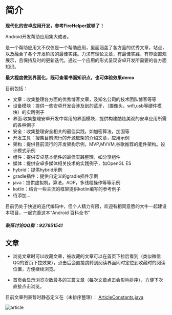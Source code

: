 # 简介
**现代化的安卓应用开发，参考FireHelper就够了！**

Android开发帮助应用集大成者。

是一个帮助应用又不仅仅是一个帮助应用，里面涵盖了各方面的优秀文章，站点，以及融合了各个开发阶段的最佳实践。力求有理论文章，有最佳实践，有界面直观展示，且保持及时的更新迭代。通过一个应用的形式呈现安卓开发所需要的各方面知识。

**最大程度做到界面化，既可查看书面知识点，也可体验效果demo**

目前包括：

- 文章：收集整理各方面的优秀博客文章，及知名公司的技术团队博客等等
- 设备模块：提供一些安卓开发会涉及到的蓝牙，（摄像头，wifi,usb等硬件模块）的实践例子
- 界面:收集整理安卓开发中常用的界面模块，提供构建酷炫美观的安卓应用所需的各种例子
- 安全：收集整理安全相关的最佳实践，如加密算法，加固等
- 开发工具：搜集目前流行的开源框架的介绍文章，应用示例
- 架构：提供目前流行的开发架构示例，MVP,MVVM,谷歌推荐的组件架构。设计模式示例
- 组件：提供安卓基本组件的最佳实践整理，如分享组件
- 媒体：提供安卓多媒体相关技术的实践例子，如OpenGL ES
- hybrid：提供hybrid示例
- gradle插件：提供自定义的gradle插件示例
- java：提供虚拟机，算法，AOP，多线程操作等等示例
- kotlin：结合一些主流的框架提供kotlin编写的参考例子
- 待添加...

目前仍处于快速的迭代编码中，但个人精力有限，欢迎有相同意愿的大牛一起建设本项目，一起完善这本“Android 百科全书”

##### 联系讨论QQ群：927951541

## 文章

- 浏览文章时可以收藏文章，被收藏的文章可以在首页下拉后看到（类似微信QQ的首页下拉效果），点击后会直接跳转到阅读界面同时定位到收藏时的阅读位置，方便继续浏览。

- 首页会显示浏览次数最多的三篇文章（每次文章点击会影响排序），方便下次直接点击浏览。

目前文章列表暂时静态定义在（未排序整理）：
[ArticleConstants.java](https://github.com/wuyuanqing527/FireHelper/blob/master/app/src/main/java/com/wyq/firehelper/article/ArticleConstants.java "ArticleConstants")

![article](https://github.com/wuyuanqing527/FireHelper/tree/master/screenCapture/article.gif)




